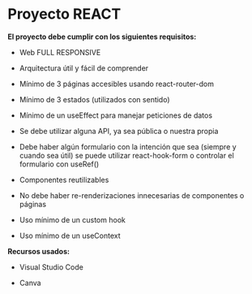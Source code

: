 # Proyecto REACT

__El proyecto debe cumplir con los siguientes requisitos:__

* Web FULL RESPONSIVE

* Arquitectura útil y fácil de comprender

* Mínimo de 3 páginas accesibles usando react-router-dom

* Mínimo de 3 estados (utilizados con sentido)

* Mínimo de un useEffect para manejar peticiones de datos

* Se debe utilizar alguna API, ya sea pública o nuestra propia

* Debe haber algún formulario con la intención que sea (siempre y cuando sea útil) se puede utilizar react-hook-form o controlar el formulario con useRef()

* Componentes reutilizables

* No debe haber re-renderizaciones innecesarias de componentes o páginas

* Uso mínimo de un custom hook

* Uso mínimo de un useContext

__Recursos usados:__
* Visual Studio Code

* Canva